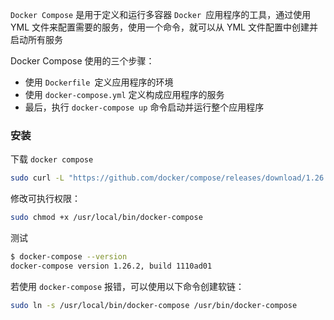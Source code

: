 



`Docker Compose` 是用于定义和运行多容器 `Docker `应用程序的工具，通过使用 YML 文件来配置需要的服务，使用一个命令，就可以从 YML 文件配置中创建并启动所有服务



Docker Compose 使用的三个步骤：

- 使用 `Dockerfile `定义应用程序的环境
- 使用 `docker-compose.yml` 定义构成应用程序的服务
- 最后，执行 `docker-compose up` 命令启动并运行整个应用程序





### 安装



下载 `docker compose`

```bash
sudo curl -L "https://github.com/docker/compose/releases/download/1.26.2/docker-compose-$(uname -s)-$(uname -m)" -o /usr/local/bin/docker-compose
```



修改可执行权限：

```bash
sudo chmod +x /usr/local/bin/docker-compose
```



测试

```bash
$ docker-compose --version
docker-compose version 1.26.2, build 1110ad01
```



若使用 `docker-compose` 报错，可以使用以下命令创建软链：

```bash
sudo ln -s /usr/local/bin/docker-compose /usr/bin/docker-compose
```

